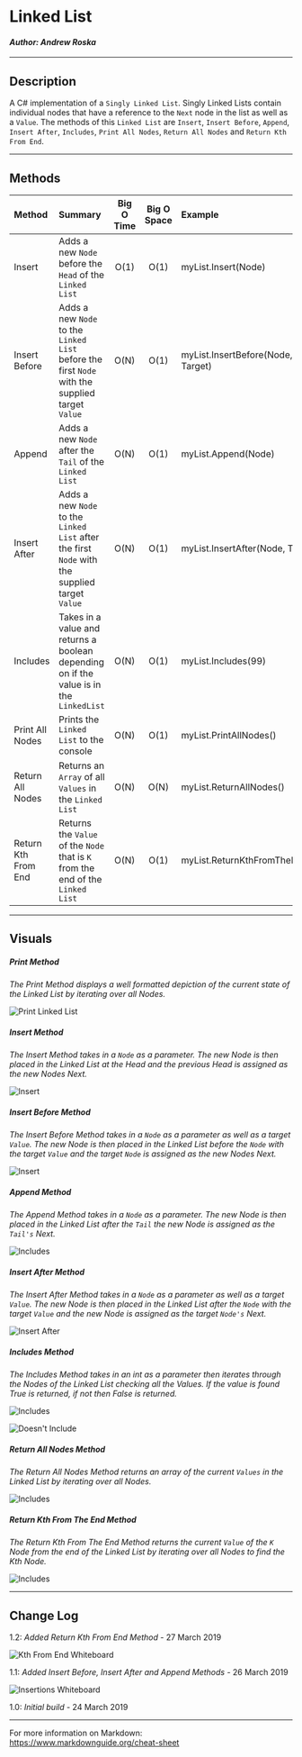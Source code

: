 # Linked List
#### *Author: Andrew Roska*

------------------------------

## Description
A C# implementation of a `Singly Linked List`. Singly Linked Lists contain individual nodes that have a reference to the `Next` node in the list as well as a `Value`. The methods of this `Linked List` are `Insert`, `Insert Before`, `Append`, `Insert After`,  `Includes`, `Print All Nodes`, `Return All Nodes` and `Return Kth From End`.

------------------------------

## Methods

| Method | Summary | Big O Time | Big O Space | Example | 
| :----------- | :----------- | :-------------: | :-------------: | :----------- |
| Insert | Adds a new `Node` before the `Head` of the `Linked List` | O(1) | O(1) | myList.Insert(Node) |
| Insert Before | Adds a new `Node` to the `Linked List` before the first `Node` with the supplied target `Value` | O(N) | O(1) | myList.InsertBefore(Node, Target) |
| Append | Adds a new `Node` after the `Tail` of the `Linked List` | O(N) | O(1) | myList.Append(Node) |
| Insert After | Adds a new `Node` to the `Linked List` after the first `Node` with the supplied target `Value` | O(N) | O(1) | myList.InsertAfter(Node, Target) |
| Includes | Takes in a value and returns a boolean depending on if the value is in the `LinkedList` | O(N) | O(1) | myList.Includes(99) |
| Print All Nodes | Prints the `Linked List` to the console | O(N) | O(1) | myList.PrintAllNodes() |
| Return All Nodes | Returns an `Array` of all `Values` in the `Linked List` | O(N) | O(N) | myList.ReturnAllNodes() |
| Return Kth From End | Returns the `Value` of the `Node` that is `K` from the end of the `Linked List` | O(N) | O(1) | myList.ReturnKthFromTheEnd(K) |

------------------------------

## Visuals

##### Print Method
*The Print Method displays a well formatted depiction of the current state of the Linked List by iterating over all Nodes.*

![Print Linked List](https://github.com/Roketsu86/data-structures-and-algorithms/blob/master/assets/LinkedListApp/linked-list-print.jpg)

##### Insert Method
*The Insert Method takes in a `Node` as a parameter.  The new Node is then placed in the Linked List at the Head and the previous Head is assigned as the new Nodes Next.*

![Insert](https://github.com/Roketsu86/data-structures-and-algorithms/blob/master/assets/LinkedListApp/linked-list-insert.jpg)

##### Insert Before Method
*The Insert Before Method takes in a `Node` as a parameter as well as a target `Value`.  The new Node is then placed in the Linked List before the `Node` with the target `Value` and the target `Node` is assigned as the new Nodes Next.*

![Insert](https://github.com/Roketsu86/data-structures-and-algorithms/blob/master/assets/LinkedListApp/linked-list-insert-before.jpg)

##### Append Method
*The Append Method takes in a `Node` as a parameter.  The new Node is then placed in the Linked List after the `Tail` the new Node is assigned as the `Tail's` Next.*

![Includes](https://github.com/Roketsu86/data-structures-and-algorithms/blob/master/assets/LinkedListApp/linked-list-append.jpg)

##### Insert After Method
*The Insert After Method takes in a `Node` as a parameter as well as a target `Value`.  The new Node is then placed in the Linked List after the `Node` with the target `Value` and the new Node is assigned as the target `Node's` Next.*

![Insert After](https://github.com/Roketsu86/data-structures-and-algorithms/blob/master/assets/LinkedListApp/linked-list-insert-after.jpg)

##### Includes Method
*The Includes Method takes in an int as a parameter then iterates through the Nodes of the Linked List checking all the Values. If the value is found True is returned, if not then False is returned.*

![Includes](https://github.com/Roketsu86/data-structures-and-algorithms/blob/master/assets/LinkedListApp/linked-list-includes.jpg)

![Doesn't Include](https://github.com/Roketsu86/data-structures-and-algorithms/blob/master/assets/LinkedListApp/linked-list-doesnt-include.jpg)

##### Return All Nodes Method
*The Return All Nodes Method returns an array of the current `Values` in the Linked List by iterating over all Nodes.*

![Includes](https://github.com/Roketsu86/data-structures-and-algorithms/blob/master/assets/LinkedListApp/linked-list-return-all.jpg)

##### Return Kth From The End Method
*The Return Kth From The End Method returns the current `Value` of the `K` Node from the end of the Linked List by iterating over all Nodes to find the Kth Node.*

![Includes](https://github.com/Roketsu86/data-structures-and-algorithms/blob/master/assets/LinkedListApp/linked-list-return-k-from-end.jpg)


------------------------------

## Change Log
1.2: *Added Return Kth From End Method* - 27 March 2019

![Kth From End Whiteboard](https://github.com/Roketsu86/data-structures-and-algorithms/blob/master/assets/LinkedListApp/ll_kth_from_end-wb.jpg)

1.1: *Added Insert Before, Insert After and Append Methods* - 26 March 2019

![Insertions Whiteboard](https://github.com/Roketsu86/data-structures-and-algorithms/blob/master/assets/LinkedListApp/ll_insertions-wb.jpg)

1.0: *Initial build* - 24 March 2019

------------------------------

For more information on Markdown: https://www.markdownguide.org/cheat-sheet